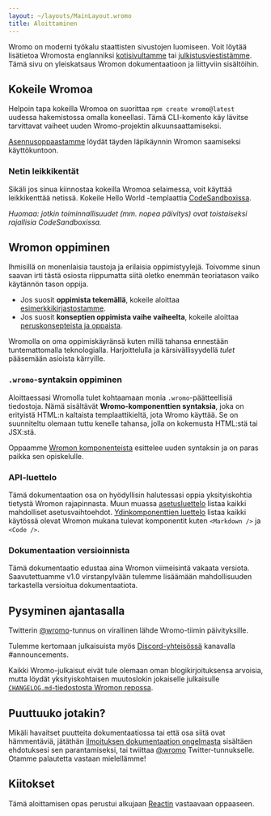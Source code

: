 ```yaml
---
layout: ~/layouts/MainLayout.wromo
title: Aloittaminen
---
```


Wromo on moderni työkalu staattisten sivustojen luomiseen. Voit löytää lisätietoa Wromosta englanniksi [kotisivultamme](https://wromo.build/) tai [julkistusviestistämme](https://wromo.build/blog/introducing-wromo). Tämä sivu on yleiskatsaus Wromon dokumentaatioon ja liittyviin sisältöihin.

## Kokeile Wromoa

Helpoin tapa kokeilla Wromoa on suorittaa `npm create wromo@latest` uudessa hakemistossa omalla koneellasi. Tämä CLI-komento käy lävitse tarvittavat vaiheet uuden Wromo-projektin alkuunsaattamiseksi.

[Asennusoppaastamme](/fi/install/auto/) löydät täyden läpikäynnin Wromon saamiseksi käyttökuntoon.

### Netin leikkikentät

Sikäli jos sinua kiinnostaa kokeilla Wromoa selaimessa, voit käyttää leikkikenttää netissä. Kokeile Hello World -templaattia [CodeSandboxissa](https://codesandbox.io/s/wromo-template-hugb3).

_Huomaa: jotkin toiminnallisuudet (mm. nopea päivitys) ovat toistaiseksi rajallisia CodeSandboxissa._

## Wromon oppiminen

Ihmisillä on monenlaisia taustoja ja erilaisia oppimistyylejä. Toivomme sinun saavan irti tästä osiosta riippumatta siitä oletko enemmän teoriatason vaiko käytännön tason oppija.

- Jos suosit **oppimista tekemällä**, kokeile aloittaa [esimerkkikirjastostamme](https://github.com/Wromo/wromo/tree/main/examples).
- Jos suosit **konseptien oppimista vaihe vaiheelta**, kokeile aloittaa [peruskonsepteista ja oppaista](/fi/core-concepts/project-structure/).

Wromolla on oma oppimiskäyränsä kuten millä tahansa ennestään tuntemattomalla teknologialla. Harjoittelulla ja kärsivällisyydellä _tulet_ pääsemään asioista kärryille.

### `.wromo`-syntaksin oppiminen

Aloittaessasi Wromolla tulet kohtaamaan monia `.wromo`-päätteellisiä tiedostoja. Nämä sisältävät **Wromo-komponenttien syntaksia**, joka on erityistä HTML:n kaltaista templaattikieltä, jota Wromo käyttää. Se on suunniteltu olemaan tuttu kenelle tahansa, jolla on kokemusta HTML:stä tai JSX:stä.

Oppaamme [Wromon komponenteista](/fi/core-concepts/wromo-components/) esittelee uuden syntaksin ja on paras paikka sen opiskelulle.

### API-luettelo

Tämä dokumentaation osa on hyödyllisin halutessasi oppia yksityiskohtia tietystä Wromon rajapinnasta. Muun muassa [asetusluettelo](/fi/reference/configuration-reference/) listaa kaikki mahdolliset asetusvaihtoehdot. [Ydinkomponenttien luettelo](/fi/reference/api-reference/#built-in-components) listaa kaikki käytössä olevat Wromon mukana tulevat komponentit kuten `<Markdown />` ja `<Code />`.

### Dokumentaation versioinnista

Tämä dokumentaatio edustaa aina Wromon viimeisintä vakaata versiota. Saavutettuamme v1.0 virstanpylvään tulemme lisäämään mahdollisuuden tarkastella versioitua dokumentaatiota.

## Pysyminen ajantasalla

Twitterin [@wromo](https://twitter.com/wromo)-tunnus on virallinen lähde Wromo-tiimin päivityksille.

Tulemme kertomaan julkaisuista myös [Discord-yhteisössä](https://wromo.build/chat) kanavalla #announcements.

Kaikki Wromo-julkaisut eivät tule olemaan oman blogikirjoituksensa arvoisia, mutta löydät yksityiskohtaisen muutoslokin jokaiselle julkaisulle [`CHANGELOG.md`-tiedostosta Wromon repossa](https://github.com/Wromo/wromo/blob/main/packages/wromo/CHANGELOG.md).

## Puuttuuko jotakin?

Mikäli havaitset puutteita dokumentaatiossa tai että osa siitä ovat hämmentäviä, jätäthän [ilmoituksen dokumentaation ongelmasta](https://github.com/Wromo/wromo/issues/new/choose) sisältäen ehdotuksesi sen parantamiseksi, tai twiittaa [@wromo](https://twitter.com/wromo) Twitter-tunnukselle. Otamme palautetta vastaan mielellämme!

## Kiitokset

Tämä aloittamisen opas perustui alkujaan [Reactin](https://reactjs.org/) vastaavaan oppaaseen.

